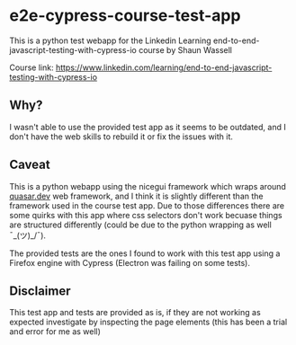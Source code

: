 # e2e-cypress-course-test-app
This is a python test webapp for the Linkedin Learning end-to-end-javascript-testing-with-cypress-io course by Shaun Wassell

Course link: https://www.linkedin.com/learning/end-to-end-javascript-testing-with-cypress-io

## Why?
I wasn't able to use the provided test app as it seems to be outdated, and I don't have the web skills to rebuild it or fix the issues with it.

## Caveat
This is a python webapp using the nicegui framework which wraps around [quasar.dev](https://quasar.dev/) web framework, and I think it is slightly different than the framework used in the course test app.
Due to those differences there are some quirks with this app where css selectors don't work becuase things are structured differently (could be due to the python wrapping as well ¯\_(ツ)_/¯).

The provided tests are the ones I found to work with this test app using a Firefox engine with Cypress (Electron was failing on some tests).

## Disclaimer
This test app and tests are provided as is, if they are not working as expected investigate by inspecting the page elements (this has been a trial and error for me as well)